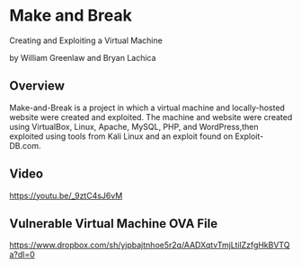 # Make and Break

Creating and Exploiting a Virtual Machine

by William Greenlaw and Bryan Lachica

## Overview

Make-and-Break is a project in which a virtual machine and locally-hosted website were created and exploited. The machine and website were created using VirtualBox, Linux, Apache, MySQL, PHP, and WordPress,then exploited using tools from Kali Linux and an exploit found on Exploit-DB.com.

## Video

https://youtu.be/_9ztC4sJ6vM

## Vulnerable Virtual Machine OVA File

https://www.dropbox.com/sh/yjpbajtnhoe5r2q/AADXqtvTmjLtilZzfgHkBVTQa?dl=0
